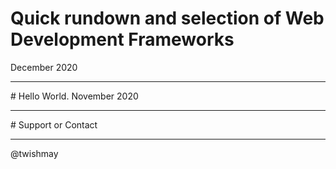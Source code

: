 # Quick rundown and selection of Web Development Frameworks 
December 2020
<hr/>
# Hello World.
November 2020
<hr/>
# Support or Contact
<hr/>
@twishmay
